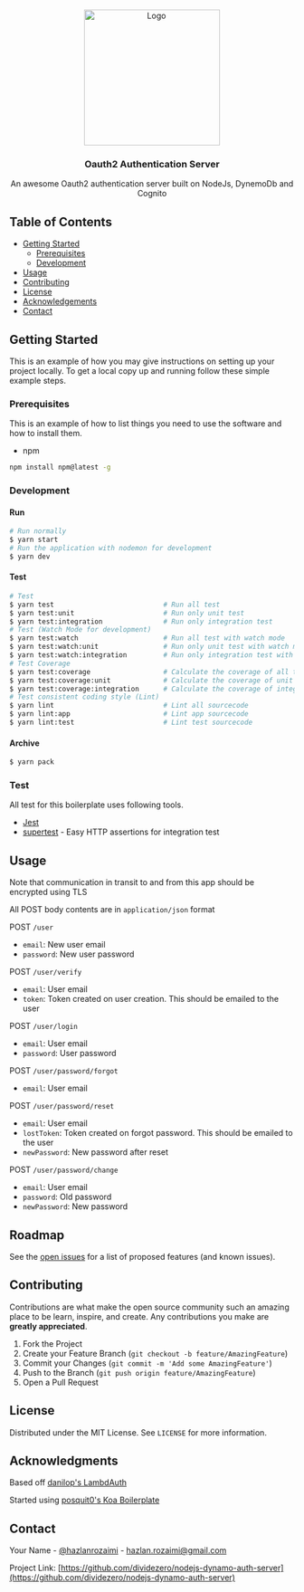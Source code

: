 <!-- PROJECT LOGO -->
<br />
<p align="center">
  <a href="https://github.com/dividezero/nodejs-dynamo-auth-server">
    <img src="http://crocodillon.com/images/blog/2015/asynchronous-callbacks-in-koa--twitter.png" alt="Logo" width="240px" >
  </a>

  <h3 align="center">Oauth2 Authentication Server</h3>

  <p align="center">
    An awesome Oauth2 authentication server built on NodeJs, DynemoDb and Cognito
  </p>
</p>

<!-- TABLE OF CONTENTS -->

## Table of Contents

- [Getting Started](#getting-started)
  - [Prerequisites](#prerequisites)
  - [Development](#development)
- [Usage](#usage)
- [Contributing](#contributing)
- [License](#license)
- [Acknowledgements](#acknowledgements)
- [Contact](#contact)

<!-- GETTING STARTED -->

## Getting Started

This is an example of how you may give instructions on setting up your project locally.
To get a local copy up and running follow these simple example steps.

### Prerequisites

This is an example of how to list things you need to use the software and how to install them.

- npm

```sh
npm install npm@latest -g
```

### Development

#### Run

```zsh
# Run normally
$ yarn start
# Run the application with nodemon for development
$ yarn dev
```

#### Test

```zsh
# Test
$ yarn test                           # Run all test
$ yarn test:unit                      # Run only unit test
$ yarn test:integration               # Run only integration test
# Test (Watch Mode for development)
$ yarn test:watch                     # Run all test with watch mode
$ yarn test:watch:unit                # Run only unit test with watch mode
$ yarn test:watch:integration         # Run only integration test with watch mode
# Test Coverage
$ yarn test:coverage                  # Calculate the coverage of all test
$ yarn test:coverage:unit             # Calculate the coverage of unit test
$ yarn test:coverage:integration      # Calculate the coverage of integration test
# Test consistent coding style (Lint)
$ yarn lint                           # Lint all sourcecode
$ yarn lint:app                       # Lint app sourcecode
$ yarn lint:test                      # Lint test sourcecode
```

#### Archive

```zsh
$ yarn pack
```

### Test

All test for this boilerplate uses following tools.

- [Jest](https://github.com/facebook/jest)
- [supertest](https://github.com/visionmedia/supertest) - Easy HTTP assertions for integration test

<!-- USAGE EXAMPLES -->

## Usage

Note that communication in transit to and from this app should be encrypted using TLS

All POST body contents are in `application/json` format

POST `/user`

- `email`: New user email
- `password`: New user password

POST `/user/verify`

- `email`: User email
- `token`: Token created on user creation. This should be emailed to the user

POST `/user/login`

- `email`: User email
- `password`: User password

POST `/user/password/forgot`

- `email`: User email

POST `/user/password/reset`

- `email`: User email
- `lostToken`: Token created on forgot password. This should be emailed to the user
- `newPassword`: New password after reset

POST `/user/password/change`

- `email`: User email
- `password`: Old password
- `newPassword`: New password


<!-- ROADMAP -->

## Roadmap

See the [open issues](https://github.com/dividezero/nodejs-dynamo-auth-server/issues) for a list of proposed features (and known issues).

<!-- CONTRIBUTING -->

## Contributing

Contributions are what make the open source community such an amazing place to be learn, inspire, and create. Any contributions you make are **greatly appreciated**.

1. Fork the Project
2. Create your Feature Branch (`git checkout -b feature/AmazingFeature`)
3. Commit your Changes (`git commit -m 'Add some AmazingFeature'`)
4. Push to the Branch (`git push origin feature/AmazingFeature`)
5. Open a Pull Request

<!-- LICENSE -->

## License

Distributed under the MIT License. See `LICENSE` for more information.


<!-- ACKNOWLEDGMENTS -->

## Acknowledgments

Based off [danilop's LambdAuth](https://github.com/danilop/LambdAuth)

Started using [posquit0's Koa Boilerplate](https://github.com/posquit0/koa-rest-api-boilerplate)

<!-- CONTACT -->

## Contact

Your Name - [@hazlanrozaimi](https://twitter.com/hazlanrozaimi) - hazlan.rozaimi@gmail.com

Project Link: [https://github.com/dividezero/nodejs-dynamo-auth-server](https://github.com/dividezero/nodejs-dynamo-auth-server)

